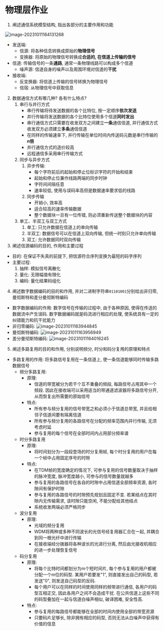 # 物理层作业

1. 阐述通信系统模型结构, 指出各部分的主要作用和功能

![image-20231011164131268](C:\Users\11146\AppData\Roaming\Typora\typora-user-images\image-20231011164131268.png)

- 发送端:
	- 信源: 将各种信息转换成原始的**物理信号**
	- 变换器: 将原始的物理信号转换成**合适的, 在信道上传输的信号**
- 信道: 传输信号的一条**通路**, 通常一条物理线路可以构成多个信道
	- 噪声源: 信道自身的噪声以及周围环境对信道的**干扰**
- 接收端:
	- 反变换器: 将信道上传输的信号转换为物理信号
	- 信宿: 从物理信号中获取信息

2. 数据通信方式有哪几种? 各有什么特点?
	1. 串行与并行方式
		- 串行传输将待发送数据的各个比特位, 按一定顺序**依次发送**
		- 并行传输将发送数据的各个比特位使用多个信道**同时发出**
		- 串行通信方式只需要在收发双方之间建立**一条**通信信道, 并行通信方式收发双方必须建立**多条**通信信道
		- 在同样的传输速率下, 并行传输在单位时间内传送码元数是串行传输的**n倍**
		- 并行通信方式的造价较高
		- 远程通信多采用串行传输方式
	2. 同步与异步方式
		1. 异步传输:
			- 每个字符前后的起始和停止位标识字符的开始和结束
			- 起始和停止位兼作线路两端的同步时钟
			- 字符间间隔任意
			- 速率较低, 使用与误码率高但是数据速率要求低的线路
		2. 同步传输
			- 开销小, 效率高
			- 适合较高的速率传输数据
			- 整个数据块一旦有一位传错, 则必须重新传送整个数据块的内容
	3. 单工、半双工与双工方式
		1. 单工: 只允许数据在信道上的单向传输
		2. 半双工: 数据信号可以在信道上双向传输, 但统一时刻只允许单向传输
		3. 双工: 允许数据同时双向传输
3. 阐述信源编码的目的, 作用和主要过程
- 目的: 在保证不失真的前提下, 把信源符合序列变换为最短的码字序列
- 主要过程: 
	1. 抽样: 模拟信号离散化
	2. 量化: 无限幅值有限化
	3. 编码: 量化结果码组化

4. 阐述数字数据编码的目的和作用, 并对二进制字符串`01101001`分别给出非归零, 曼彻斯特和差分曼彻斯特编码
- 数字数据编码的作用: 数字信号在传输的过程中, 由于各种原因, 使得在传送的数据流中产生误码. 数字数据编码就是码流进行相应的处理, 使系统具有一定的纠错能力和抗干扰能力
- 非归零编码: ![image-20231011163944845](C:\Users\11146\AppData\Roaming\Typora\typora-user-images\image-20231011163944845.png)
- 曼彻斯特编码: ![image-20231011163956949](C:\Users\11146\AppData\Roaming\Typora\typora-user-images\image-20231011163956949.png)
- 差分曼彻斯特编码: ![image-20231011164016245](C:\Users\11146\AppData\Roaming\Typora\typora-user-images\image-20231011164016245.png)

5. 阐述多路复用的目的和作用, 分别说明频分, 时分和码分复用的原理和特点
- 多路复用的作用: 将多路信号复用在一条信道上, 使一条信道能够同时传输多路数据信号
	- 频分多路复用: 
		- 原理:
			- 信道的带宽被分为若干个互不重叠的频段, 每路信号占用其中一个频段. 因此在接收端可以采用适当的带通道滤波器将多路信号分开, 从而恢复出所需要的原始信号
		- 特点: 
			- 所有参与频分复用的信号带宽之和必须小于信道总带宽, 并且给相邻子信道间要有隔离信道
			- 所有参与频分复用的各路信号在分配的频率范围内并行传输, 无须考虑时延
			- 参与复用的每个信号在全部时间内占用部分频率谱
	- 时分多路复用
		- 原理: 
			- 将时间划分为一段段登场的时分复用帧, 每个时分复用的用户在每一个帧中占用固定序号的时隙
		- 特点:
			- 在TDM帧的宽度确定的情况下, 可参与复用的信号数量取决于抽样的脉冲宽度, 脉冲宽度越小, 可参与的信号数量就越多
			- 参与复用的各路信号在各自的时隙中占用信道全部频率资源, 各时隙间有保护时隙
			- 参与复用的各路信号的时隙预先规划且固定不变. 若某结点在其时隙内无传输需求, 该时隙只能空闲, 不能分配给其他结点
			- 系统收发两端必须严格同步
	- 波分复用
		- 原理: 
			- 光域的频分复用
			- WDM将两种或多种不同波长的光信号经复用器汇合在一起, 并耦合到同一根光纤中进行传输
			- 在接收端经分拨器将各种波长的光进行分离, 然后由光接收机相应的进一步处理恢复信号
	- 码分复用
		- 原理:
			- 将每个比特时间都划分为m个短时间片, 每个参与复用的用户都被分配一个m位的码型. 某用户若要发"1", 则直接发出自己的码型, 若发送"0", 则发送自己码型的反码.
			- 每个用户可以在同样的时间使用同样的频带进行通信, 各用户的码型互相正交, 因此各用户之间不会造成干扰. 在公共信道上这些不同的码型叠加在一起与信道白噪声相似, 破译困难, 安全性高.
		- 特点:
			- 参与复用的每路信号都能够在全部的时间内使用全部的带宽资源
			- 只要码片足够长, 除非拥有相应的码型, 否则无法从白噪声中获得有价值的信息